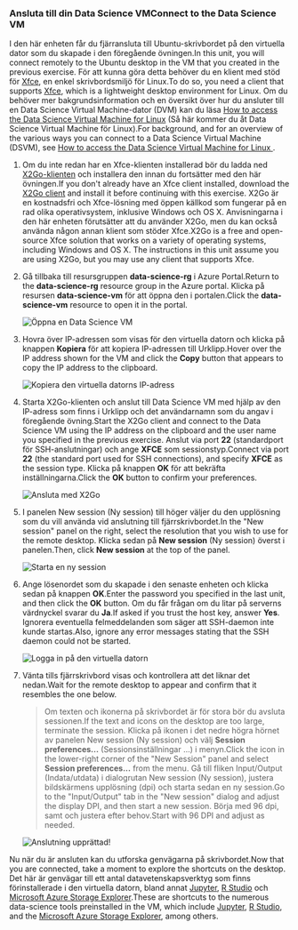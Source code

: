 ### <a name="connect-to-the-data-science-vm"></a><span data-ttu-id="fe10c-101">Ansluta till din Data Science VM</span><span class="sxs-lookup"><span data-stu-id="fe10c-101">Connect to the Data Science VM</span></span>

<span data-ttu-id="fe10c-102">I den här enheten får du fjärransluta till Ubuntu-skrivbordet på den virtuella dator som du skapade i den föregående övningen.</span><span class="sxs-lookup"><span data-stu-id="fe10c-102">In this unit, you will connect remotely to the Ubuntu desktop in the VM that you created in the previous exercise.</span></span> <span data-ttu-id="fe10c-103">För att kunna göra detta behöver du en klient med stöd för [Xfce](https://xfce.org/), en enkel skrivbordsmiljö för Linux.</span><span class="sxs-lookup"><span data-stu-id="fe10c-103">To do so, you need a client that supports [Xfce](https://xfce.org/), which is a lightweight desktop environment for Linux.</span></span> <span data-ttu-id="fe10c-104">Om du behöver mer bakgrundsinformation och en översikt över hur du ansluter till en Data Science Virtual Machine-dator (DVM) kan du läsa [How to access the Data Science Virtual Machine for Linux](https://docs.microsoft.com/azure/machine-learning/data-science-virtual-machine/dsvm-ubuntu-intro#how-to-access-the-data-science-virtual-machine-for-linux) (Så här kommer du åt Data Science Virtual Machine för Linux).</span><span class="sxs-lookup"><span data-stu-id="fe10c-104">For background, and for an overview of the various ways you can connect to a Data Science Virtual Machine (DSVM), see [How to access the Data Science Virtual Machine for Linux ](https://docs.microsoft.com/azure/machine-learning/data-science-virtual-machine/dsvm-ubuntu-intro#how-to-access-the-data-science-virtual-machine-for-linux).</span></span>

1. <span data-ttu-id="fe10c-105">Om du inte redan har en Xfce-klienten installerad bör du ladda ned [X2Go-klienten](https://wiki.x2go.org/doku.php/download:start) och installera den innan du fortsätter med den här övningen.</span><span class="sxs-lookup"><span data-stu-id="fe10c-105">If you don't already have an Xfce client installed, download the [X2Go client](https://wiki.x2go.org/doku.php/download:start) and install it before continuing with this exercise.</span></span> <span data-ttu-id="fe10c-106">X2Go är en kostnadsfri och Xfce-lösning med öppen källkod som fungerar på en rad olika operativsystem, inklusive Windows och OS X. Anvisningarna i den här enheten förutsätter att du använder X2Go, men du kan också använda någon annan klient som stöder Xfce.</span><span class="sxs-lookup"><span data-stu-id="fe10c-106">X2Go is a free and open-source Xfce solution that works on a variety of operating systems, including Windows and OS X. The instructions in this unit assume you are using X2Go, but you may use any client that supports Xfce.</span></span>

1. <span data-ttu-id="fe10c-107">Gå tillbaka till resursgruppen **data-science-rg** i Azure Portal.</span><span class="sxs-lookup"><span data-stu-id="fe10c-107">Return to the **data-science-rg** resource group in the Azure portal.</span></span> <span data-ttu-id="fe10c-108">Klicka på resursen **data-science-vm** för att öppna den i portalen.</span><span class="sxs-lookup"><span data-stu-id="fe10c-108">Click the **data-science-vm** resource to open it in the portal.</span></span>

    ![Öppna en Data Science VM](../media/2-open-data-science-vm.png)

1. <span data-ttu-id="fe10c-110">Hovra över IP-adressen som visas för den virtuella datorn och klicka på knappen **Kopiera** för att kopiera IP-adressen till Urklipp.</span><span class="sxs-lookup"><span data-stu-id="fe10c-110">Hover over the IP address shown for the VM and click the **Copy** button that appears to copy the IP address to the clipboard.</span></span>

    ![Kopiera den virtuella datorns IP-adress](../media/2-copy-ip-address.png)

1. <span data-ttu-id="fe10c-112">Starta X2Go-klienten och anslut till Data Science VM med hjälp av den IP-adress som finns i Urklipp och det användarnamn som du angav i föregående övning.</span><span class="sxs-lookup"><span data-stu-id="fe10c-112">Start the X2Go client and connect to the Data Science VM using the IP address on the clipboard and the user name you specified in the previous exercise.</span></span> <span data-ttu-id="fe10c-113">Anslut via port **22** (standardport för SSH-anslutningar) och ange **XFCE** som sessionstyp.</span><span class="sxs-lookup"><span data-stu-id="fe10c-113">Connect via port **22** (the standard port used for SSH connections), and specify **XFCE** as the session type.</span></span> <span data-ttu-id="fe10c-114">Klicka på knappen **OK** för att bekräfta inställningarna.</span><span class="sxs-lookup"><span data-stu-id="fe10c-114">Click the **OK** button to confirm your preferences.</span></span>

    ![Ansluta med X2Go](../media/2-new-session-1.png)

1. <span data-ttu-id="fe10c-116">I panelen New session (Ny session) till höger väljer du den upplösning som du vill använda vid anslutning till fjärrskrivbordet.</span><span class="sxs-lookup"><span data-stu-id="fe10c-116">In the "New session" panel on the right, select the resolution that you wish to use for the remote desktop.</span></span> <span data-ttu-id="fe10c-117">Klicka sedan på **New session** (Ny session) överst i panelen.</span><span class="sxs-lookup"><span data-stu-id="fe10c-117">Then, click **New session** at the top of the panel.</span></span>

    ![Starta en ny session](../media/2-new-session-2.png)

1. <span data-ttu-id="fe10c-119">Ange lösenordet som du skapade i den senaste enheten och klicka sedan på knappen **OK**.</span><span class="sxs-lookup"><span data-stu-id="fe10c-119">Enter the password you specified in the last unit, and then click the **OK** button.</span></span> <span data-ttu-id="fe10c-120">Om du får frågan om du litar på serverns värdnyckel svarar du **Ja**.</span><span class="sxs-lookup"><span data-stu-id="fe10c-120">If asked if you trust the host key, answer **Yes**.</span></span> <span data-ttu-id="fe10c-121">Ignorera eventuella felmeddelanden som säger att SSH-daemon inte kunde startas.</span><span class="sxs-lookup"><span data-stu-id="fe10c-121">Also, ignore any error messages stating that the SSH daemon could not be started.</span></span>

    ![Logga in på den virtuella datorn](../media/2-new-session-3.png)

1. <span data-ttu-id="fe10c-123">Vänta tills fjärrskrivbord visas och kontrollera att det liknar det nedan.</span><span class="sxs-lookup"><span data-stu-id="fe10c-123">Wait for the remote desktop to appear and confirm that it resembles the one below.</span></span>

    > <span data-ttu-id="fe10c-124">Om texten och ikonerna på skrivbordet är för stora bör du avsluta sessionen.</span><span class="sxs-lookup"><span data-stu-id="fe10c-124">If the text and icons on the desktop are too large, terminate the session.</span></span> <span data-ttu-id="fe10c-125">Klicka på ikonen i det nedre högra hörnet av panelen New session (Ny session) och välj **Session preferences...** (Sessionsinställningar ...) i menyn.</span><span class="sxs-lookup"><span data-stu-id="fe10c-125">Click the icon in the lower-right corner of the "New Session" panel and select **Session preferences...** from the menu.</span></span> <span data-ttu-id="fe10c-126">Gå till fliken Input/Output (Indata/utdata) i dialogrutan New session (Ny session), justera bildskärmens upplösning (dpi) och starta sedan en ny session.</span><span class="sxs-lookup"><span data-stu-id="fe10c-126">Go to the "Input/Output" tab in the "New session" dialog and adjust the display DPI, and then start a new session.</span></span> <span data-ttu-id="fe10c-127">Börja med 96 dpi, samt och justera efter behov.</span><span class="sxs-lookup"><span data-stu-id="fe10c-127">Start with 96 DPI and adjust as needed.</span></span>

    ![Anslutning upprättad!](../media/2-ubuntu-desktop.png)

<span data-ttu-id="fe10c-129">Nu när du är ansluten kan du utforska genvägarna på skrivbordet.</span><span class="sxs-lookup"><span data-stu-id="fe10c-129">Now that you are connected, take a moment to explore the shortcuts on the desktop.</span></span> <span data-ttu-id="fe10c-130">Det här är genvägar till ett antal datavetenskapsverktyg som finns förinstallerade i den virtuella datorn, bland annat [Jupyter](http://jupyter.org/), [R Studio](https://www.rstudio.com/) och [Microsoft Azure Storage Explorer](https://azure.microsoft.com/features/storage-explorer/).</span><span class="sxs-lookup"><span data-stu-id="fe10c-130">These are shortcuts to the numerous data-science tools preinstalled in the VM, which include [Jupyter](http://jupyter.org/), [R Studio](https://www.rstudio.com/), and the [Microsoft Azure Storage Explorer](https://azure.microsoft.com/features/storage-explorer/), among others.</span></span>